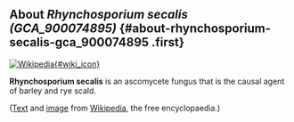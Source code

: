 About *Rhynchosporium secalis (GCA\_900074895)* {#about-rhynchosporium-secalis-gca_900074895 .first}
-----------------------------------------------

[![Wikipedia](/img/wikipedia_logo_v2_en.png){#wiki_icon}](http://en.wikipedia.org/wiki/Rhynchosporium_secalis)

**Rhynchosporium secalis** is an ascomycete fungus that is the causal
agent of barley and rye scald.

([Text](http://en.wikipedia.org/wiki/Rhynchosporium_secalis) and
[image](https://commons.wikimedia.org/wiki/File:Rynchopsporium_secalis_at_Hordeum_vulgare,_bladvelekkenziekte_wintergerst_(1).jpg)
from [Wikipedia](http://en.wikipedia.org/), the free encyclopaedia.)
